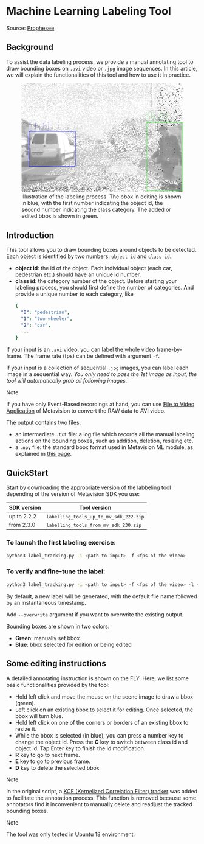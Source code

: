 # Machine Learning Labeling Tool

Source: [Prophesee](https://support.prophesee.ai/portal/en/kb/articles/test-machine-learning-labeling-tool)

## Background

To assist the data labeling process, we provide a manual annotating tool to draw bounding boxes on  `.avi` video or `.jpg` image sequences. In this article, we will explain the functionalities of this tool and how to use it in practice.

<figure>
  <img src="src/Annotation_example.png" />
  <figcaption>Illustration of the labeling process. The bbox in editing is shown in blue, with the first number indicating the object id, the second number indicating the class category. The added or edited bbox is shown in green.</figcaption>
</figure>

## Introduction

This tool allows you to draw bounding boxes around objects to be detected. Each object is identified by two numbers: `object id` and `class id`. 

- **object id**: the id of the object. Each individual object (each car, pedestrian etc.) should have an unique id number. 
- **class id**: the category number of the object. Before starting your labeling process, you should first define the number of categories. And provide a unique number to each category, like
    ```yaml
    {
      "0": "pedestrian",
      "1": "two wheeler",
      "2": "car",
      ...
    }
    ```

If your input is an `.avi` video, you can label the whole video frame-by-frame. The frame rate (fps) can be defined with argument `-f`. 

If your input is a collection of sequential `.jpg` images, you can label each image in a sequential way. *You only need to pass the 1st image as input, the tool will automatically grab all following images.*

> [!NOTE]
> If you have only Event-Based recordings at hand, you can use [File to Video Application](https://docs.prophesee.ai/stable/samples/modules/core/file_to_video.html) of Metavision to convert the RAW data to AVI video.

The output contains two files:

- an intermediate `.txt` file: a log file which records all the manual labeling actions on the bounding boxes, such as addition, deletion, resizing etc. 
- a `.npy` file: the standard bbox format used in Metavision ML module, as explained in [this page](https://docs.prophesee.ai/stable/samples/modules/ml/bbox_txt2npy.html). 

## QuickStart

Start by downloading the appropriate version of the labbeling tool depending of the version of Metavision SDK you use:

| SDK version | Tool version |
-|-
up to 2.2.2 | `labelling_tools_up_to_mv_sdk_222.zip`
from 2.3.0 | `labelling_tools_from_mv_sdk_230.zip`

### To launch the first labeling exercise: 

```bash
python3 label_tracking.py -i <path to input> -f <fps of the video>
```

### To verify and fine-tune the label:

```bash
python3 label_tracking.py -i <path to input> -f <fps of the video> -l <label file.txt>
```

By default, a new label will be generated, with the default file name followed by an instantaneous timestamp.

Add `--overwrite` argument if you want to overwrite the existing output. 

Bounding boxes are shown in two colors:

- **Green**: manually set bbox
- **Blue**: bbox selected for edition or being edited

## Some editing instructions

A detailed annotating instruction is shown on the FLY. Here, we list some basic functionalities provided by the tool:

- Hold left click and move the mouse on the scene image to draw a bbox (green).
- Left click on an existing bbox to select it for editing. Once selected, the bbox will turn blue. 
- Hold left click on one of the corners or borders of an existing bbox to resize it.
- While the bbox is selected (in blue), you can press a number key to change the object id. Press the **C** key to switch between class id and object id. Tap Enter key to finish the id modification. 
- **R** key to go to next frame. 
- **E** key to go to previous frame.
- **D** key to delete the selected bbox

> [!NOTE]
> In the original script, a [KCF (Kernelized Correlation Filter) tracker](https://docs.opencv.org/3.4/d2/dff/classcv_1_1TrackerKCF.html) was added to facilitate the annotation process. This function is removed because some annotators find it inconvenient to manually delete and readjust the tracked bounding boxes.

> [!NOTE]
> The tool was only tested in Ubuntu 18 environment. 